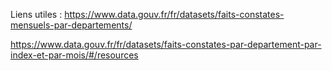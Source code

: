 Liens utiles :
https://www.data.gouv.fr/fr/datasets/faits-constates-mensuels-par-departements/ 

https://www.data.gouv.fr/fr/datasets/faits-constates-par-departement-par-index-et-par-mois/#/resources
